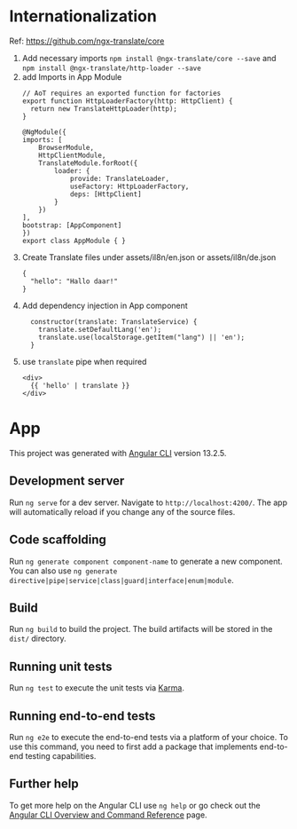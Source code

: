 # Internationalization
 Ref: https://github.com/ngx-translate/core
 1. Add necessary imports
    `npm install @ngx-translate/core --save` and
    `npm install @ngx-translate/http-loader --save`
 2. add Imports in App Module
    ```
    // AoT requires an exported function for factories
    export function HttpLoaderFactory(http: HttpClient) {
      return new TranslateHttpLoader(http);
    }

    @NgModule({
    imports: [
        BrowserModule,
        HttpClientModule,
        TranslateModule.forRoot({
            loader: {
                provide: TranslateLoader,
                useFactory: HttpLoaderFactory,
                deps: [HttpClient]
            }
        })
    ],
    bootstrap: [AppComponent]
    })
    export class AppModule { }
    ```
 3. Create Translate files under assets/il8n/en.json or assets/il8n/de.json
    ```
    {
      "hello": "Hallo daar!"
    }
    ```
 4. Add dependency injection in App component
    ```
      constructor(translate: TranslateService) {
        translate.setDefaultLang('en');
        translate.use(localStorage.getItem("lang") || 'en');
      }
    ```
 5. use `translate` pipe when required
    ```
    <div>
      {{ 'hello' | translate }}
    </div>
    ```
# App

This project was generated with [Angular CLI](https://github.com/angular/angular-cli) version 13.2.5.

## Development server

Run `ng serve` for a dev server. Navigate to `http://localhost:4200/`. The app will automatically reload if you change any of the source files.

## Code scaffolding

Run `ng generate component component-name` to generate a new component. You can also use `ng generate directive|pipe|service|class|guard|interface|enum|module`.

## Build

Run `ng build` to build the project. The build artifacts will be stored in the `dist/` directory.

## Running unit tests

Run `ng test` to execute the unit tests via [Karma](https://karma-runner.github.io).

## Running end-to-end tests

Run `ng e2e` to execute the end-to-end tests via a platform of your choice. To use this command, you need to first add a package that implements end-to-end testing capabilities.

## Further help

To get more help on the Angular CLI use `ng help` or go check out the [Angular CLI Overview and Command Reference](https://angular.io/cli) page.
